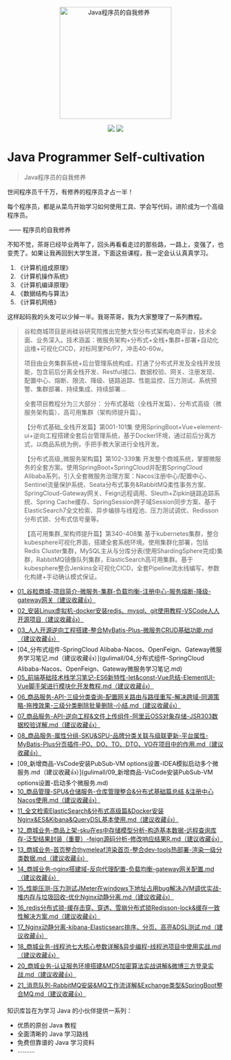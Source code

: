 <p align="center">
  <a href="https://github.com/JavaNPE/JavaProgrammerSelfCultivation">
    <img src="http://cdn.tobebetterjavaer.com/tobebetterjavaer/images/logo-01.png" width="260px" alt="Java程序员的自我修养">
  </a>
</p>

<p align="center">
  <a href="https://github.com/JavaNPE/JavaProgrammerSelfCultivation" target="_blank"><img src="https://img.shields.io/badge/Github-JavaProgrammerSelfCultivation-red.svg"></a>
  <a href="https://space.bilibili.com/699943233" target="_blank"><img src="https://img.shields.io/badge/bilibili-哔哩哔哩-critical"></a>
</p>
<h1>Java Programmer Self-cultivation </h1>

> Java程序员的自我修养

世间程序员千千万，有修养的程序员才占一半！

每个程序员，都是从菜鸟开始学习如何使用工具、学会写代码，进阶成为一个高级程序员。

​																													                                                                                      —— 程序员的自我修养

不知不觉，茶哥已经毕业两年了，回头再看看走过的那些路，一路上，变强了，也变秃了。如果让我再回到大学生涯，下面这些课程，我一定会认认真真学习。

1. 《计算机组成原理》
2. 《计算机操作系统》
3. 《计算机编译原理》
4. 《数据结构与算法》
5. 《计算机网络》

这样起码我的头发可以少掉一半。我哥茶哥，我为大家整理了一系列教程。



> 谷粒商城项目是尚硅谷研究院推出完整大型分布式架构电商平台，技术全面、业务深入。技术涵盖：微服务架构+分布式+全栈+集群+部署+自动化运维+可视化CICD，对标阿里P6/P7，冲击40-60w。
>
> 项目由业务集群系统+后台管理系统构成，打通了分布式开发及全栈开发技能，包含前后分离全栈开发、Restful接口、数据校验、网关、注册发现、配置中心、熔断、限流、降级、链路追踪、性能监控、压力测试、系统预警、集群部署、持续集成、持续部署…
>
> 全套项目教程分为三大部分： 分布式基础（全栈开发篇）、分布式高级（微服务架构篇）、高可用集群（架构师提升篇）。
>
> 【分布式基础_全栈开发篇】第001-101集
> 使用SpringBoot+Vue+element-ui+逆向工程搭建全套后台管理系统，基于Docker环境，通过前后分离方式，以商品系统为例，手把手教大家进行全栈开发。
>
> 【分布式高级_微服务架构篇】第102-339集
> 开发整个商城系统，掌握微服务的全套方案。使用SpringBoot+SpringCloud并配套SpringCloud Alibaba系列，引入全套微服务治理方案：Nacos注册中心/配置中心、Sentinel流量保护系统、Seata分布式事务&RabbitMQ柔性事务方案、SpringCloud-Gateway网关、Feign远程调用、Sleuth+Zipkin链路追踪系统、Spring Cache缓存、SpringSession跨子域Session同步方案、基于ElasticSearch7全文检索、异步编排与线程池、压力测试调优、Redisson分布式锁、分布式信号量等。
>
> 【高可用集群_架构师提升篇】第340-408集
> 基于kubernetes集群，整合kubesphere可视化界面，搭建全套系统环境。使用集群化部署，包括Redis Cluster集群，MySQL主从与分库分表(使用ShardingSphere完成)集群，RabbitMQ镜像队列集群，ElasticSearch高可用集群。基于kubesphere整合Jenkins全可视化CICD，全套Pipeline流水线编写，参数化构建+手动确认模式保证。 



  * [01_谷粒商城-项目简介-微服务-集群-负载均衡-注册中心-服务熔断-降级-gateway网关（建议收藏:+1:）](gulimall/01_谷粒商城-项目简介-微服务-集群-负载均衡-注册中心-服务熔断-降级-gateway.md)
  * [02_安装Linux虚拟机-docker安装redis、mysql、git使用教程-VSCode人人开源项目（建议收藏:+1:）](gulimall/02_安装Linux虚拟机-docker安装redis、mysql、git使用教程-VSCode人人开源项目聚合-配置前端环境.md)
  * [03_人人开源逆向工程搭建-整合MyBatis-Plus-微服务CRUD基础功能.md（建议收藏:+1:）](gulimall/03_人人开源逆向工程搭建-整合MyBatis-Plus-微服务CRUD基础功能.md)
  * [04_分布式组件-SpringCloud Alibaba-Nacos、OpenFeign、Gateway微服务学习笔记.md（建议收藏:+1:）](gulimall/04_分布式组件-SpringCloud Alibaba-Nacos、OpenFeign、Gateway微服务学习笔记.md)
  * [05_前端基础技术栈学习笔记-ES6新特性-let&const-Vue总结-ElementUI-Vue脚手架进行模块化开发教程.md（建议收藏:+1:）](gulimall/05_前端基础技术栈学习笔记-ES6新特性-let&const-Vue总结-ElementUI-Vue脚手架进行模块化开发教程.md)
  * [06_商品服务-API-三级分类查询-配置网关路由与路径重写-解决跨域-同源策略-拖拽效果-三级分类删除批量删除-小结.md（建议收藏:+1:）](gulimall/06_商品服务-API-三级分类查询-配置网关路由与路径重写-解决跨域-同源策略-拖拽效果-三级分类删除批量删除-小结.md)
  * [07_商品服务-API-逆向工程&文件上传组件-阿里云OSS对象存储-JSR303数据校验详解.md（建议收藏:+1:）](gulimall/07_商品服务-API-逆向工程&文件上传组件-阿里云OSS对象存储-JSR303数据校验详解.md)
  * [08_商品服务-属性分组-SKU&SPU-品牌分类关联与级联更新-平台属性-MyBatis-Plus分页插件-PO、DO、TO、DTO、VO在项目中的作用.md（建议收藏:+1:）](gulimall/08_商品服务-属性分组-SKU&SPU-品牌分类关联与级联更新-平台属性-MyBatis-Plus分页插件-PO、DO、TO、DTO、VO在项目中的作用.md)
  * [09_新增商品-VsCode安装PubSub-VM options设置-IDEA模拟启动多个微服务.md（建议收藏:+1:）](gulimall/09_新增商品-VsCode安装PubSub-VM options设置-启动多个微服务.md)
  * [10_商品管理-SPU&仓储服务-仓库管理整合&分布式基础篇总结 &注册中心Nacos使用.md（建议收藏:+1:）](gulimall/10_商品管理-SPU&仓储服务-仓库管理整合&分布式基础篇总结&注册中心Nacos使用.md)
  * [11_全文检索ElasticSearch&分布式高级篇&Docker安装Nginx&ES&Kibana&QueryDSL基本使用.md（建议收藏:+1:）](gulimall/11_全文检索ElasticSearch&分布式高级篇&Docker安装Nginx&ES&Kibana&QueryDSL基本使用.md)
  * [12_商城业务-商品上架-sku在es中存储模型分析-构造基本数据-远程查询库存-泛型结果封装（重要）-feign源码分析-修改响应结果R.md（建议收藏:+1:）](gulimall/12_商城业务-商品上架-sku在es中存储模型分析-构造基本数据-远程查询库存-泛型结果封装（重要）-feign源码分析-修改响应结果R.md)
  * [13_商城业务-首页整合thymeleaf渲染首页-整合dev-tools热部署-渲染一级分类数据.md（建议收藏:+1:）](gulimall/13_商城业务-首页整合thymeleaf渲染首页-整合dev-tools热部署-渲染一级分类数据.md)
  * [14_商城业务-nginx搭建域-反向代理配置-负载均衡-gateway网关配置.md（建议收藏:+1:）](gulimall/14_商城业务-nginx搭建域-反向代理配置-负载均衡-gateway网关配置.md)
  * [15_性能压测-压力测试JMeter在windows下地址占用bug解决JVM调优实战-堆内存与垃圾回收-优化Nginx动静分离.md（建议收藏:+1:）](gulimall/15_性能压测-压力测试JMeter在windows下地址占用bug解决JVM调优实战-堆内存与垃圾回收-优化Nginx动静分离.md)
  * [16_redis分布式锁-缓存击穿、穿透、雪崩分布式锁Redisson-lock&缓存一致性解决方案.md（建议收藏:+1:）](gulimall/16_redis分布式锁-缓存击穿、穿透、雪崩分布式锁Redisson-lock&缓存一致性解决方案.md)
  * [17_Nginx动静分离-kibana-Elasticsearc排序、分页、高亮&DSL测试.md（建议收藏:+1:）](gulimall/17_Nginx动静分离-kibana-Elasticsearc排序、分页、高亮&DSL测试.md)
  * [18_商城业务-线程池七大核心参数详解&异步编程-线程池项目中使用实战.md（建议收藏:+1:）](gulimall/18_商城业务-线程池七大核心参数详解&异步编程-线程池项目中使用实战.md)
  * [20_商城业务-认证服务环境搭建&MD5加密算法实战讲解&微博三方登录实战.md（建议收藏:+1:）](gulimall/20_商城业务-认证服务环境搭建&MD5加密算法实战讲解&微博三方登录实战.md)
  * [21_消息队列-RabbitMQ安装&MQ工作流详解&Exchange类型&SpringBoot整合MQ.md（建议收藏:+1:）](gulimall/21_消息队列-RabbitMQ安装&MQ工作流详解&Exchange类型&SpringBoot整合MQ.md)



知识库旨在为学习 Java 的小伙伴提供一系列：

- 优质的原创 Java 教程
- 全面清晰的 Java 学习路线
- 免费但靠谱的 Java 学习资料
- ..........
